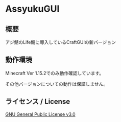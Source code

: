 # AssyukuGUI

## 概要
アジ鯖のLife鯖に導入しているCraftGUIの新バージョン

## 動作環境
Minecraft Ver 1.15.2でのみ動作確認しています。

その他バージョンについての動作は保証しません。

## ライセンス / License
[GNU General Public License v3.0](LICENSE)
